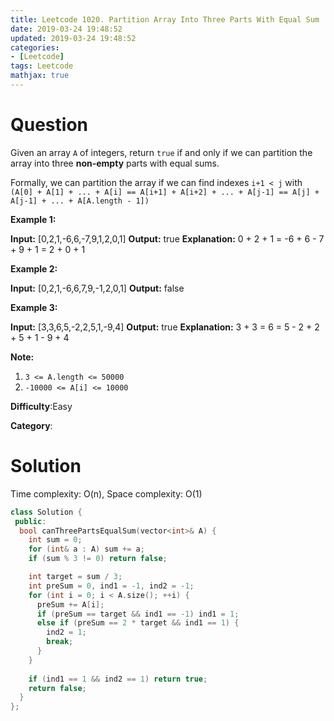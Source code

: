 ```yaml
---
title: Leetcode 1020. Partition Array Into Three Parts With Equal Sum
date: 2019-03-24 19:48:52
updated: 2019-03-24 19:48:52
categories: 
- [Leetcode]
tags: Leetcode
mathjax: true
---
```


# Question

Given an array  `A`  of integers, return  `true`  if and only if we can partition the array into three  **non-empty**  parts with equal sums.

Formally, we can partition the array if we can find indexes  `i+1 < j`  with  `(A[0] + A[1] + ... + A[i] == A[i+1] + A[i+2] + ... + A[j-1] == A[j] + A[j-1] + ... + A[A.length - 1])`

**Example 1:**

**Input:** [0,2,1,-6,6,-7,9,1,2,0,1]
**Output:** true
**Explanation:** 0 + 2 + 1 = -6 + 6 - 7 + 9 + 1 = 2 + 0 + 1

**Example 2:**

**Input:** [0,2,1,-6,6,7,9,-1,2,0,1]
**Output:** false

**Example 3:**

**Input:** [3,3,6,5,-2,2,5,1,-9,4]
**Output:** true
**Explanation:** 3 + 3 = 6 = 5 - 2 + 2 + 5 + 1 - 9 + 4

**Note:**

1. `3 <= A.length <= 50000`
2. `-10000 <= A[i] <= 10000`

**Difficulty**:Easy

**Category**:

# Solution

Time complexity: O(n), Space complexity: O(1)

```cpp
class Solution {
 public:
  bool canThreePartsEqualSum(vector<int>& A) {
    int sum = 0;
    for (int& a : A) sum += a;
    if (sum % 3 != 0) return false;

    int target = sum / 3;
    int preSum = 0, ind1 = -1, ind2 = -1;
    for (int i = 0; i < A.size(); ++i) {
      preSum += A[i];
      if (preSum == target && ind1 == -1) ind1 = 1;
      else if (preSum == 2 * target && ind1 == 1) {
        ind2 = 1;
        break;
      }
    }
  
    if (ind1 == 1 && ind2 == 1) return true;
    return false;
  }
};
```